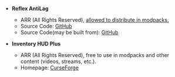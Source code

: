 - **Reflex AntiLag**  
  - ARR (All Rights Reserved), [allowed to distribute in modpacks.](https://github.com/Tythee/Minecraft-Reflex/issues/2)
  - Source Code: [GitHub](https://github.com/Tythee/Minecraft-Reflex)
  - Source Code(may be built from): [GitHub](https://github.com/OrzMiku/Minecraft-Reflex)

- **Inventory HUD Plus**
  - ARR (All Rights Reserved), free to use in modpacks and other content (videos, streams, etc.).
  - Homepage: [CurseForge](https://www.curseforge.com/minecraft/mc-mods/inventory-hud-forge)